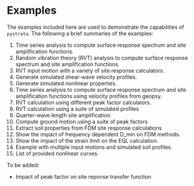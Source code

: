 # Examples

The examples included here are used to demonstrate the capabilities of
`pystrata`. The following a brief summaries of the examples:

1. Time series analysis to compute surface response spectrum and site
   amplification functions.
2. Random vibration theory (RVT) analysis to compute surface response spectrum
   and site amplification functions.
3. RVT input motion with a variety of site response calculators.
4. Generate simulated shear-wave velocity profiles.
5. Generate simulated nonlinear properties.
6. Time series analysis to compute surface response spectrum and site
   amplification functions using velocity profiles from geopsy.
7. RVT calculation using different peak factor calculators.
8. RVT calculation using a suite of simulated profiles
9. Quarter-wave length site amplification
10. Compute ground motion using a suite of peak factors
11. Extract soil properties from FDM site response calculations
12. Show the impact of frequency dependent D_min on FDM methods.
13. Show the impact of the strain limit on the EQL calculation.
14. Example with multiple input motions and simulated soil profiles.
15. List of provided nonlinear curves.

To be added:
- Impact of peak factor on site reponse transfer function
